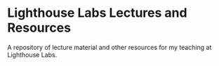 # Lighthouse Labs Lectures and Resources

A repository of lecture material and other resources for my teaching at Lighthouse Labs.